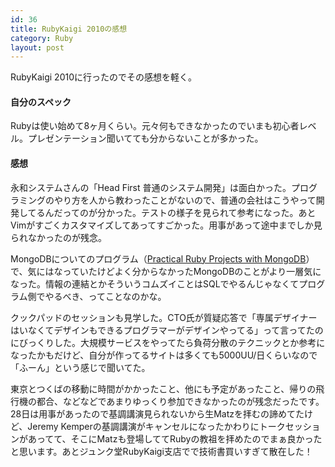 ```yaml
---
id: 36
title: RubyKaigi 2010の感想
category: Ruby
layout: post
---
```


RubyKaigi 2010に行ったのでその感想を軽く。

#### 自分のスペック
Rubyは使い始めて8ヶ月くらい。元々何もできなかったのでいまも初心者レベル。プレゼンテーション聞いてても分からないことが多かった。

#### 感想
永和システムさんの「Head First 普通のシステム開発」は面白かった。プログラミングのやり方を人から教わったことがないので、普通の会社はこうやって開発してるんだってのが分かった。テストの様子を見られて参考になった。あとVimがすごくカスタマイズしてあってすごかった。用事があって途中までしか見られなかったのが残念。

MongoDBについてのプログラム（[Practical Ruby Projects with MongoDB](http://rubykaigi.org/2010/ja/events/73 "Practical Ruby Projects with MongoDB")）で、気にはなっていたけどよく分からなかったMongoDBのことがより一層気になった。情報の連結とかそういうコムズイことはSQLでやるんじゃなくてプログラム側でやるべき、ってことなのかな。

クックパッドのセッションも見学した。CTO氏が質疑応答で「専属デザイナーはいなくてデザインもできるプログラマーがデザインやってる」って言ってたのにびっくりした。大規模サービスをやってたら負荷分散のテクニックとか参考になったかもだけど、自分が作ってるサイトは多くても5000UU/日くらいなので「ふーん」という感じで聞いてた。

東京とつくばの移動に時間がかかったこと、他にも予定があったこと、帰りの飛行機の都合、などなどであまりゆっくり参加できなかったのが残念だったです。28日は用事があったので基調講演見られないから生Matzを拝むの諦めてたけど、Jeremy Kemperの基調講演がキャンセルになったかわりにトークセッションがあってて、そこにMatzも登場しててRubyの教祖を拝めたのでまぁ良かったと思います。あとジュンク堂RubyKaigi支店でで技術書買いすぎて散在した！
